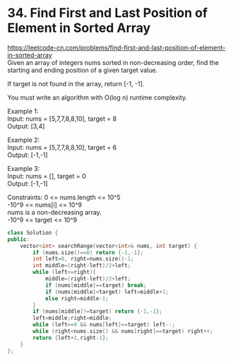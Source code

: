 # 34. Find First and Last Position of Element in Sorted Array
https://leetcode-cn.com/problems/find-first-and-last-position-of-element-in-sorted-array  
Given an array of integers nums sorted in non-decreasing order, find the starting and ending position of a given target value.  

If target is not found in the array, return [-1, -1].  

You must write an algorithm with O(log n) runtime complexity.  


Example 1:  
Input: nums = [5,7,7,8,8,10], target = 8  
Output: [3,4]  

Example 2:  
Input: nums = [5,7,7,8,8,10], target = 6  
Output: [-1,-1]  

Example 3:  
Input: nums = [], target = 0  
Output: [-1,-1]  

Constraints:
0 <= nums.length <= 10^5  
-10^9 <= nums[i] <= 10^9  
nums is a non-decreasing array.  
-10^9 <= target <= 10^9  

``` cpp
class Solution {
public:
    vector<int> searchRange(vector<int>& nums, int target) {
        if (nums.size()==0) return {-1,-1};
        int left=0, right=nums.size()-1;
        int middle=(right-left)/2+left;
        while (left<=right){
            middle=(right-left)/2+left;
            if (nums[middle]==target) break;
            if (nums[middle]<target) left=middle+1;
            else right=middle-1;
        }
        if (nums[middle]!=target) return {-1,-1};
        left=middle;right=middle;
        while (left>=0 && nums[left]==target) left--;
        while (right<nums.size() && nums[right]==target) right++;
        return {left+1,right-1};
    }
};
```
